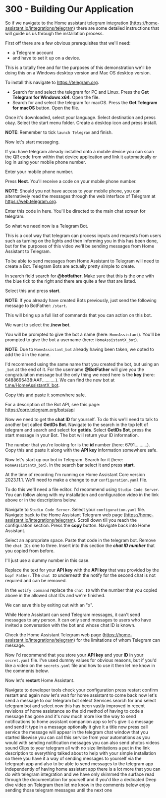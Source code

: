 # 300 - Building Our Application

So if we navigate to the Home assistant telegram integration (https://home-assistant.io/integrations/telegram) there are some detailed instructions that will guide us us through the installation process.

First off there are a few obvious prerequisites that we'll need: 
- a Telegram account
- and have to set it up on a device. 

This is a totally free and for the purposes of this demonstration we'll be doing this on a Windows desktop version and Mac OS desktop version.

To install this navigate to https://telegram.org. 

- Search for and select the telegram for PC and Linux. Press the **Get Telegram for Windows x64**. Open the file.
- Search for and select the telegram for macOS. Press the **Get Telegram for macOS** button. Open the file.

Once it's downloaded, select your language. Select destination and press okay. Select the start menu folder. Create a desktop icon and press install. 

**NOTE**: Remember to tick ```launch Telegram``` and finish. 

Now let's start messaging. 

If you have telegram already installed onto a mobile device you can scan the QR code from within that device application and link it automatically or log in using your mobile phone number. 

Enter your mobile phone number. 

Press **Next**. You'll receive a code on your mobile phone number. 

**NOTE**: Should you not have access to your mobile phone, you can alternatively read the messages through the web interface of Telegram at https://web.telegram.org. 

Enter this code in here. You'll be directed to the main chat screen for telegram. 

So what we need now is a Telegram Bot.

This is a cool way that telegram can process inputs and requests from users such as turning on the lights and then informing you in this has been done, but for the purposes of this video we'll be sending messages from Home Assistant to Telegram. 

To be able to send messages from Home Assistant to Telegram will need to create a Bot. Telegram Bots are actually pretty simple to create. 

In search field search for **@botfather**. Make sure that this is the one with the blue tick to the right and there are quite a few that are listed. 

Select this and press **start**. 

**NOTE**: If you already have created Bots previously, just send the following message to BotFather: ```/start```.

This will bring up a full list of commands that you can action on this bot. 

We want to select the **/new bot**. 

You will be prompted to give the bot a name (here: ```HomeAssistant```). You'll be prompted to give the bot a username (here: ```HomeAssistantX_bot```). 

**NOTE**: Due to ```HomeAssistant_bot``` already having been taken, we opted to add the ```X``` in the name.

I'd recommend using the same name that you created the bot, but using an ```_bot``` at the end of it. For the username **@BotFather** will give you the congratulation message but the only thing we need here is the **key** (here: 6488695438:AAF...........). We can find the new bot at [t.me/HomeAssistantX_bot](https://t.me/HomeAssistantX_bot).

Copy this and paste it somewhere safe. 

For a description of the Bot API, see this page: https://core.telegram.org/bots/api

Now we need to get the **chat ID** for yourself. To do this we'll need to talk to another bot called **GetIDs Bot**. Navigate to the search in the top left of telegram and search and select for **getids**. Select **GetIDs Bot**, press the start message in your Bot. The bot will return your ID information.

The number that you're looking for is the **id** number (here: 6791..........). Copy this and paste it along with the **API key** information somewhere safe. 

Now let's start up our bot in Telegram. Search for it (here: ```HomeAssistantX_bot```). In the search bar select it and press **start**. 

At the time of recording I'm running on Home Assistant Core version 2023.11.1. We'll need to make a change to our ```configuration.yaml``` file.

To do this we'll need a file editor. I'd recommend using ```Studio Code Server```. You can follow along with my installation and configuration video in the link above or in the descriptions below. 

Navigate to ```Studio Code Server```. Select your ```configuration.yaml``` file. Navigate back to the Home Assistant Telegram web page (https://home-assistant.io/integrations/telegram). Scroll down till you reach the configuration section. Press the **copy** button. Navigate back into Home Assistant. 

Select an appropriate space. Paste that code in the telegram bot. Remove the ```chat IDs``` one to three. Insert into this section the ***chat ID number*** that you copied from before. 

I'll just use a dummy number in this case.

Replace the text for your **API key** with the **API key** that was provided by the ```bopf Father```. The ```chat ID``` underneath the notify for the second chat is not required and can be removed.

In the ```notify command``` replace the ```chat ID``` with the number that you copied above in the allowed chat IDs and we're finished.

We can save this by exiting out with an "x".

While Home Assistant can send Telegram messages, it can't send messages to any person. It can only send messages to users who have invited a conversation with the bot and whose chat ID is known.

Check the Home Assistant Telegram web page (https://home-assistant.io/integrations/telegram) for the limitations of whom Telegram can message. 

Now I'd recommend that you store your **API key** and your **ID** in your ```secret.yaml``` file. I've used dummy values for obvious reasons, but if you'd like a video on the ```secrets.yaml``` file and how to use it then let me know in the comments below.

Now let's **restart** Home Assistant.

Navigate to developer tools check your configuration press restart confirm restart and again now let's wait for home assistant to come back now let's send a message to our telegram bot select Services search for and select telegram bot and select now this has been vastly improved in recent revisions of home assistance so the old method of having to code a message has gone and it's now much more like the way to send notifications to home assistant companion app so let's give it a message and send it type in a message optionally it give it a title now press call service the message will appear in the telegram chat window that you started likewise you can call this service from your automations as you would with sending notification messages you can also send photos videos sound Clips to your telegram all with no size limitations a put in the link description to everything talked about to help with your simple installation so there you have it a way of sending messages to yourself via the telegraph app and also to be able to send messages to the telegram app independently of having home assistant app there is a lot more that you can do with telegram integration and we have only skimmed the surface read through the documentation for yourself and if you'd like a dedicated Deep dive video on Telegram then let me know in the comments below enjoy sending those telegram messages until the next one
